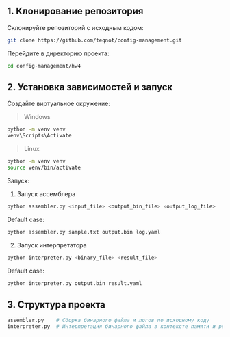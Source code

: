 ## 1. Клонирование репозитория
Склонируйте репозиторий с исходным кодом:
```bash
git clone https://github.com/teqnot/config-management.git
```

Перейдите в директорию проекта:
```bash
cd config-management/hw4
```

## 2. Установка зависимостей и запуск
Создайте виртуальное окружение:
> Windows
```bash
python -m venv venv
venv\Scripts\Activate
```
> Linux
```bash
python -m venv venv
source venv/bin/activate
```

Запуск:
1. Запуск ассемблера
```bash
python assembler.py <input_file> <output_bin_file> <output_log_file>
```

Default case:
```bash
python assembler.py sample.txt output.bin log.yaml
```

2. Запуск интерпретатора
```bash
python interpreter.py <binary_file> <result_file>
```

Default case:
```bash
python interpreter.py output.bin result.yaml
```

## 3. Структура проекта
```bash
assembler.py    # Сборка бинарного файла и логов по исходному коду
interpreter.py  # Интерпретация бинарного файла в контексте памяти и регистров
```